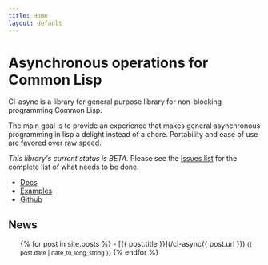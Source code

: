 ```yaml
---
title: Home
layout: default
---
```


Asynchronous operations for Common Lisp
=======================================
Cl-async is a library for general purpose library for non-blocking programming
Common Lisp.

The main goal is to provide an experience that makes general asynchronous 
programming in lisp a delight instead of a chore. Portability and ease of use
are favored over raw speed.

*This library's current status is BETA.* Please see the
[Issues list](https://github.com/orthecreedence/cl-async/issues) for the
complete list of what needs to be done.

<div class="callout">
	<ul class="clear">
		<li><a href="/documentation">Docs</a></li>
		<li><a href="/examples">Examples</a></li>
		<li><a href="https://github.com/orthecreedence/cl-async">Github</a></li>
	</ul>
</div>

## News
<ul>
{% for post in site.posts %}
- [{{ post.title }}](/cl-async{{ post.url }})
  <small>{{ post.date | date_to_long_string }}</small>
{% endfor %}
</ul>
